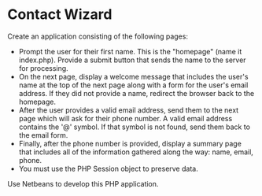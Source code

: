 # Contact Wizard
Create an application consisting of the following pages:

* Prompt the user for their first name. This is the "homepage" (name it index.php).  Provide a submit button that sends the name to the server for processing.  
* On the next page, display a welcome message that includes the user's name at the top of the next page along with a form for the user's email address.  If they did not provide a name, redirect the browser back to the homepage.
* After the user provides a valid email address, send them to the next page which will ask for their phone number.  A valid email address contains the '@' symbol.  If that symbol is not found, send them back to the email form.
* Finally, after the phone number is provided, display a summary page that includes all of the information gathered along the way: name, email, phone.
* You must use the PHP Session object to preserve data.

Use Netbeans to develop this PHP application.
